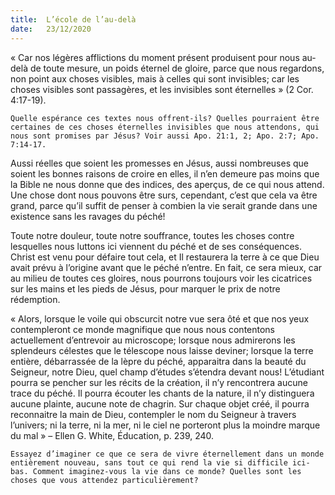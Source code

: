 ```yaml
---
title:  L’école de l’au-delà
date:   23/12/2020
---
```


« Car nos légères afflictions du moment présent produisent pour nous au-delà de toute mesure, un poids éternel de gloire, parce que nous regardons, non point aux choses visibles, mais à celles qui sont invisibles; car les choses visibles sont passagères, et les invisibles sont éternelles » (2 Cor. 4:17-19).

`Quelle espérance ces textes nous offrent-ils? Quelles pourraient être certaines de ces choses éternelles invisibles que nous attendons, qui nous sont promises par Jésus? Voir aussi Apo. 21:1, 2; Apo. 2:7; Apo. 7:14-17.`

Aussi réelles que soient les promesses en Jésus, aussi nombreuses que soient les bonnes raisons de croire en elles, il n’en demeure pas moins que la Bible ne nous donne que des indices, des aperçus, de ce qui nous attend. Une chose dont nous pouvons être surs, cependant, c’est que cela va être grand, parce qu’il suffit de penser à combien la vie serait grande dans une existence sans les ravages du péché!

Toute notre douleur, toute notre souffrance, toutes les choses contre lesquelles nous luttons ici viennent du péché et de ses conséquences. Christ est venu pour défaire tout cela, et Il restaurera la terre à ce que Dieu avait prévu à l’origine avant que le péché n’entre. En fait, ce sera mieux, car au milieu de toutes ces gloires, nous pourrons toujours voir les cicatrices sur les mains et les pieds de Jésus, pour marquer le prix de notre rédemption.

« Alors, lorsque le voile qui obscurcit notre vue sera ôté et que nos yeux contempleront ce monde magnifique que nous nous contentons actuellement d’entrevoir au microscope; lorsque nous admirerons les splendeurs célestes que le télescope nous laisse deviner; lorsque la terre entière, débarrassée de la lèpre du péché, apparaitra dans la beauté du Seigneur, notre Dieu, quel champ d’études s’étendra devant nous! L’étudiant pourra se pencher sur les récits de la création, il n’y rencontrera aucune trace du péché. Il pourra écouter les chants de la nature, il n’y distinguera aucune plainte, aucune note de chagrin. Sur chaque objet créé, il pourra reconnaitre la main de Dieu, contempler le nom du Seigneur à travers l’univers; ni la terre, ni la mer, ni le ciel ne porteront plus la moindre marque du mal » – Ellen G. White, Éducation, p. 239, 240.

`Essayez d’imaginer ce que ce sera de vivre éternellement dans un monde entièrement nouveau, sans tout ce qui rend la vie si difficile ici-bas. Comment imaginez-vous la vie dans ce monde? Quelles sont les choses que vous attendez particulièrement?`